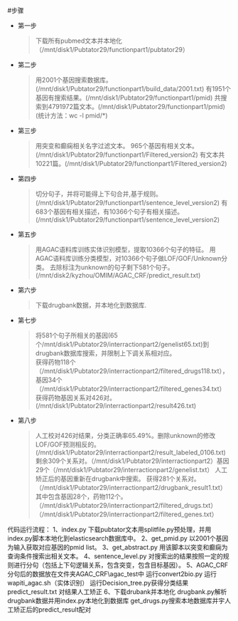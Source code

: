 #步骤
* 第一步
	> 下载所有pubmed文本并本地化（/mnt/disk1/Pubtator29/functionpart1/pubtator29）

* 第二步
	> 用2001个基因搜索数据库。(/mnt/disk1/Pubtator29/functionpart1/build_data/2001.txt)
	> 有1951个基因有搜索结果。(/mnt/disk1/Pubtator29/functionpart1/pmid)
	> 共搜索到4791972篇文本。(/mnt/disk1/Pubtator29/functionpart1/pmid) (统计方法：wc -l pmid/*)
	
* 第三步
	> 用突变和癫痫相关名字过滤文本。
	> 965个基因有相关文本。(/mnt/disk1/Pubtator29/functionpart1/Filtered_version2)
	> 有文本共10221篇。(/mnt/disk1/Pubtator29/functionpart1/Filtered_version2)
	
* 第四步
	> 切分句子，并将可能得上下句合并,基于规则。(/mnt/disk1/Pubtator29/functionpart1/sentence_level_version2)
	> 有683个基因有相关描述，有10366个句子有相关描述。(/mnt/disk1/Pubtator29/functionpart1/sentence_level_version2)

* 第五步
	> 用AGAC语料库训练实体识别模型，提取10366个句子的特征。
	> 用AGAC语料库训练分类模型，对10366个句子做LOF/GOF/Unknown分类。
	> 去除标注为unknown的句子剩下581个句子。(/mnt/disk2/kyzhou/OMIM/AGAC_CRF/predict_result.txt)

* 第六步
	> 下载drugbank数据，并本地化到数据库.

* 第七步
	> 将581个句子所相关的基因(65个/mnt/disk1/Pubtator29/interractionpart2/genelist65.txt)到drugbank数据库搜索，并限制上下调关系相对应。	
	> 获得药物118个（/mnt/disk1/Pubtator29/interractionpart2/filtered_drugs118.txt），基因34个（/mnt/disk1/Pubtator29/interractionpart2/filtered_genes34.txt）
	> 获得药物基因关系对426对。(/mnt/disk1/Pubtator29/interractionpart2/result426.txt)
* 第八步
	> 人工校对426对结果，分类正确率65.49%。删除unknown的修改LOF/GOF预测相反的。(/mnt/disk1/Pubtator29/interractionpart2/result_labeled_0106.txt)
	> 剩余309个关系对。（/mnt/disk1/Pubtator29/interractionpart2）基因29个（/mnt/disk1/Pubtator29/interractionpart2/genelist.txt）
	> 人工矫正后的基因重新在drugbank中搜索。
	> 获得281个关系对。（/mnt/disk1/Pubtator29/interractionpart2/drugbank_result1.txt）
		其中包含基因28个，药物112个。（/mnt/disk1/Pubtator29/interractionpart2/filtered_drugs.txt）（/mnt/disk1/Pubtator29/interractionpart2/filtered_genes.txt）
	
	
代码运行流程：
1、index.py
下载pubtator文本用splitfile.py预处理，并用index.py脚本本地化到elasticsearch数据库中。
2、get_pmid.py
以2001个基因为输入获取对应基因的pmid list。
3、get_abstract.py
用该脚本以突变和癫痫为查询条件搜索出相关文本。
4、sentence_level.py
对搜索出的结果按照一定的规则进行分句（包括上下句逻辑关系，包含突变，包含目标基因）。
5、AGAC_CRF
分句后的数据放在文件夹AGAC_CRF\agac_test中
运行convert2bio.py
运行wapiti_agac.sh（实体识别）
运行Decision_tree.py获得分类结果predict_result.txt
对结果人工矫正
6、下载drubank并本地化
drugbank.py解析drugbank数据并用index.py本地化到数据库
get_drugs.py搜索本地数据库并宇人工矫正后的predict_result配对



















